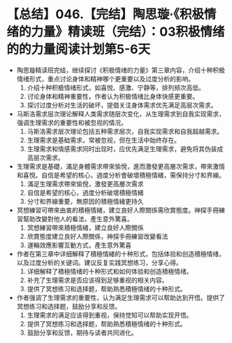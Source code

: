 # 【总结】046.【完结】陶思璇·《积极情绪的力量》精读班（完结）：03积极情绪的的力量阅读计划第5-6天

-   陶思璇精读班完结，继续探讨《积极情绪的力量》第三章内容，介绍十种积极情绪形式，重点讨论身体和精神哪个更重要以及过度分析的影响。
    1.  介绍十种积极情绪形式，如喜悦、感激、宁静等，排列频次高低。
    2.  讨论身体和精神重要性，作者认为积极情绪比身体快感更重要。
    3.  探讨过度分析对生活的破坏，提倡关注身体需求优先满足高层次需求。
-   马斯洛需求层次理论解释人类需求随层次变化，从生理需求到自我实现需求，强调生理需求的重要性和被忽视的情况。
    1.  马斯洛需求层次理论包括五种需求层次，自我实现需求和自我超越需求。
    2.  生理需求是基础需求，常被忽视，但在生活中始终存在。
    3.  生理需求和情感需求同时出现时，应优先满足生理需求，避免将其伪装成高层次需求。
-   生理需求是基礎，滿足身體需求帶來愉悅，進而激發更高層次需求，帶來激情和喜悅。自信是希望的核心，過度分析會破壞積極情緒，需保持分寸和界線。
    1.  滿足生理需求帶來愉悅，激發更高層次需求
    2.  自信是希望的核心，過度分析破壞積極情緒
    3.  分寸和界線重要，無原因的積極情緒更持久
-   冥想練習可帶來由衷的積極情緒，建立良好人際關係需欣賞態度。神探手冊練習幫助改變對他人的看法，產生意外驚喜。
    1.  冥想練習帶來積極情緒，建立良好人際關係
    2.  欣賞態度建立良好人際關係，神探手冊練習改變看法
    3.  運輪效應影響互動方式，產生意外驚喜
-   作者在第三章中详细解释了積極情緒的十种形式，包括体验和创造積極情绪，以及过度分析的关键词。建议反复实践冥想练习，分享心得。
    1.  详细解释了積極情绪的十种形式和如何体验和创造積極情绪。
    2.  补充了生理需求是否应该得到足够重视的相关内容。
    3.  提供了冥想练习和选择题，帮助熟悉積極情绪的十种形式。
-   作者强调了生理需求的重要性，认为满足生理需求可以帮助达到开悟。提供了冥想练习和选择题，鼓励分享和反馈。
    1.  生理需求的满足应该得到重视，保持觉知可以帮助实现开悟。
    2.  提供了冥想练习和选择题，帮助熟悉積極情绪的十种形式。
    3.  鼓励分享和反馈，期待与读者共同进化。